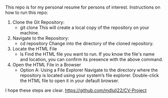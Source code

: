 This repo is for my personal resume for persons of interest.
Instructions on how to run this repo:
1. Clone the Git Repository:
   - git clone <repository-url>
This will create a local copy of the repository on your machine.
2. Navigate to the Repository:
   - cd repository
Change into the directory of the cloned repository.
3. Locate the HTML File
   - ls
Find the HTML file you want to run. If you know the file's name and location, you can confirm its presence with the above command.
4. Open the HTML File in a Browser
   - Option A: Using a File Explorer
    Navigate to the directory where the repository is located using your system’s file explorer.
    Double-click the HTML file to open it in your default browser.

I hope these steps are clear.
https://github.com/mdluli22/CV-Project
